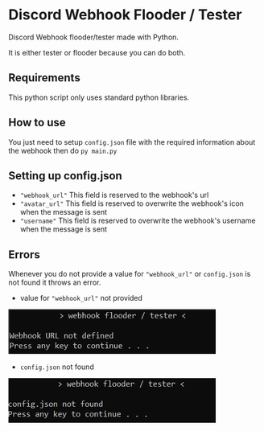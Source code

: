 # Discord Webhook Flooder / Tester
Discord Webhook flooder/tester made with Python.

It is either tester or flooder because you can do both.

## Requirements
This python script only uses standard python libraries.

## How to use
You just need to setup ``config.json`` file with the required information about the webhook then do ``py main.py``

## Setting up config.json
- ``"webhook_url"``
This field is reserved to the webhook's url
- ``"avatar_url"``
This field is reserved to overwrite the webhook's icon when the message is sent
- ``"username"``
This field is reserved to overwrite the webhook's username when the message is sent

## Errors
Whenever you do not provide a value for ``"webhook_url"`` or ``config.json`` is not found it throws an error.
- value for ``"webhook_url"`` not provided

![wbhknotprovided](./webhooknotdefined.png "Webhook URL not defined")

- ``config.json`` not found

![configjsonnotfound](./configjsonnotfound.png "config.json not found")
